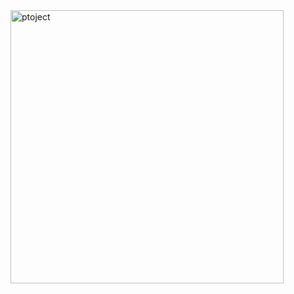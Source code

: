 <img width="437" alt="ptoject" src="https://user-images.githubusercontent.com/42955212/89409456-c318c480-d72a-11ea-9c67-fa7557005633.png">
